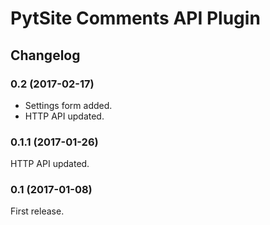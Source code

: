 # PytSite Comments API Plugin

## Changelog

### 0.2 (2017-02-17)
- Settings form added.
- HTTP API updated.


### 0.1.1 (2017-01-26)
HTTP API updated.


### 0.1 (2017-01-08)
First release.
